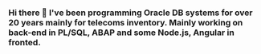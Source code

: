 ### Hi there 👋 I've been programming Oracle DB systems for over 20 years mainly for telecoms inventory. Mainly working on back-end in PL/SQL, ABAP and some Node.js, Angular in fronted.

<!--
**karol-preiskorn/karol-preiskorn** is a ✨ _special_ ✨ repository because its `README.md` (this file) appears on your GitHub profile.

Here are some ideas to get you started:

- 🔭 I’m currently working on ...
- 🌱 I’m currently learning ...
- 👯 I’m looking to collaborate on ...
- 🤔 I’m looking for help with ...
- 💬 Ask me about ...
- 📫 How to reach me: ...
- 😄 Pronouns: ...
- ⚡ Fun fact: ...
-->

